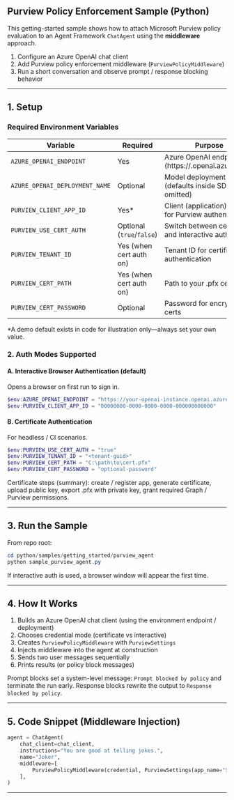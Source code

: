 ## Purview Policy Enforcement Sample (Python)

This getting-started sample shows how to attach Microsoft Purview policy evaluation to an Agent Framework `ChatAgent` using the **middleware** approach.

1. Configure an Azure OpenAI chat client
2. Add Purview policy enforcement middleware (`PurviewPolicyMiddleware`)
3. Run a short conversation and observe prompt / response blocking behavior

---
## 1. Setup
### Required Environment Variables

| Variable | Required | Purpose |
|----------|----------|---------|
| `AZURE_OPENAI_ENDPOINT` | Yes | Azure OpenAI endpoint (https://<name>.openai.azure.com) |
| `AZURE_OPENAI_DEPLOYMENT_NAME` | Optional | Model deployment name (defaults inside SDK if omitted) |
| `PURVIEW_CLIENT_APP_ID` | Yes* | Client (application) ID used for Purview authentication |
| `PURVIEW_USE_CERT_AUTH` | Optional (`true`/`false`) | Switch between certificate and interactive auth |
| `PURVIEW_TENANT_ID` | Yes (when cert auth on) | Tenant ID for certificate authentication |
| `PURVIEW_CERT_PATH` | Yes (when cert auth on) | Path to your .pfx certificate |
| `PURVIEW_CERT_PASSWORD` | Optional | Password for encrypted certs |

*A demo default exists in code for illustration only—always set your own value.

### 2. Auth Modes Supported

#### A. Interactive Browser Authentication (default)
Opens a browser on first run to sign in.

```powershell
$env:AZURE_OPENAI_ENDPOINT = "https://your-openai-instance.openai.azure.com"
$env:PURVIEW_CLIENT_APP_ID = "00000000-0000-0000-0000-000000000000"
```

#### B. Certificate Authentication
For headless / CI scenarios.

```powershell
$env:PURVIEW_USE_CERT_AUTH = "true"
$env:PURVIEW_TENANT_ID = "<tenant-guid>"
$env:PURVIEW_CERT_PATH = "C:\path\to\cert.pfx"
$env:PURVIEW_CERT_PASSWORD = "optional-password"
```

Certificate steps (summary): create / register app, generate certificate, upload public key, export .pfx with private key, grant required Graph / Purview permissions.

---

## 3. Run the Sample

From repo root:

```powershell
cd python/samples/getting_started/purview_agent
python sample_purview_agent.py
```

If interactive auth is used, a browser window will appear the first time.

---

## 4. How It Works

1. Builds an Azure OpenAI chat client (using the environment endpoint / deployment)
2. Chooses credential mode (certificate vs interactive)
3. Creates `PurviewPolicyMiddleware` with `PurviewSettings`
4. Injects middleware into the agent at construction
5. Sends two user messages sequentially
6. Prints results (or policy block messages)

Prompt blocks set a system-level message: `Prompt blocked by policy` and terminate the run early. Response blocks rewrite the output to `Response blocked by policy`.

---

## 5. Code Snippet (Middleware Injection)

```python
agent = ChatAgent(
	chat_client=chat_client,
	instructions="You are good at telling jokes.",
	name="Joker",
	middleware=[
		PurviewPolicyMiddleware(credential, PurviewSettings(app_name="Sample App", default_user_id="<guid>"))
	],
)
```

---
